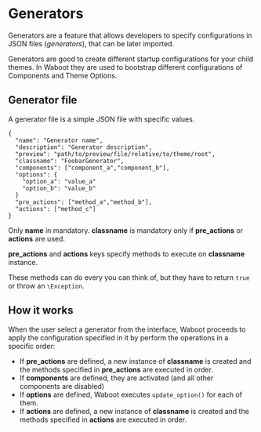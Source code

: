 # Generators

Generators are a feature that allows developers to specify configurations in JSON files (_generators_), that can be later imported.

Generators are good to create different startup configurations for your child themes. In Waboot they are used to bootstrap different configurations of Components and Theme Options.

## Generator file

A generator file is a simple JSON file with specific values.

```
{
  "name": "Generator name",
  "description": "Generator description",
  "preview": "path/to/preview/file/relative/to/theme/root",
  "classname": "FoobarGenerator",
  "components": ["component_a","component_b"],
  "options": {
    "option_a": "value_a"
    "option_b": "value_b"
  }
  "pre_actions": ["method_a","method_b"],
  "actions": ["method_c"]
}
```

Only **name** in mandatory. **classname** is mandatory only if **pre_actions** or **actions** are used.

**pre_actions** and **actions** keys specify methods to execute on **classname** instance.

These methods can do every you can think of, but they have to return `true` or throw an `\Exception`.

## How it works

When the user select a generator from the interface, Waboot proceeds to apply the configuration specified in it by perform the operations in a specific order:

- If **pre_actions** are defined, a new instance of **classname** is created and the methods specified in **pre_actions** are executed in order.
- If **components** are defined, they are activated (and all other components are disabled)
- If **options** are defined, Waboot executes `update_option()` for each of them.
- If **actions** are defined, a new instance of **classname** is created and the methods specified in **actions** are executed in order.